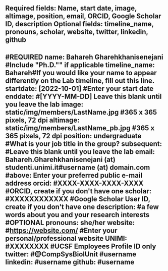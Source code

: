 Required fields:
Name, start date, image, altimage, position, email, ORCID, Google Scholar ID, description
Optional fields:
timeline_name, pronouns, scholar, website, twitter, linkedin, github
---
#REQUIRED
name: Bahareh Gharehkhanisenejani #Include "Ph.D."" if applicable
timeline_name: Bahareh#If you would like your name to appear differently on the Lab timeline, fill out this line.
startdate: [2022-10-01] #Enter your start date
enddate: #[YYYY-MM-DD] Leave this blank until you leave the lab
image: static/img/members/LastName.jpg #365 x 365 pixels, 72 dpi
altimage: static/img/members/LastName_pb.jpg #365 x 365 pixels, 72 dpi
position: undergraduate #What is your job title in the group?
subsequent: #Leave this blank until you leave the lab
email: Bahareh.Gharehkhanisenejani (at) studenti.unimi.it#username (at) domain.com 
#above: Enter your preferred public e-mail address
orcid: #XXXX-XXXX-XXXX-XXXX #ORCID, create if you don't have one
scholar: #XXXXXXXXXXXX #Google Scholar User ID, create if you don't have one
description: #a few words about you and your research interests
#OPTIONAL
pronouns: she/her
website: #https://website.com/ #Enter your personal/professional website
UNIMI: #XXXXXXXX #UCSF Employees Profile ID only
twitter: #@CompSysBiolUnit #username
linkedin: #username
github: #username
---
